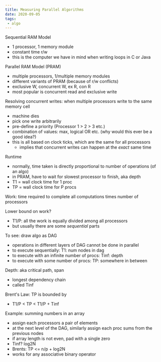 ```yaml
---
title: Measuring Parallel Algorithms
date: 2020-09-05
tags:
 - algo
---
```


Sequential RAM Model
 - 1 processor, 1 memory module
 - constant time r/w
 - this is the computer we have in mind when writing loops in C or Java
 
Parallel RAM Model (PRAM)
 - multiple processors, 1/multiple memory modules
 - different variants of PRAM (because of r/w conflicts)
  - exclusive W, concurrent W, ex R, con R
  - most popular is concurrent read and exclusive write

Resolving concurrent writes: when multiple processors write to the same memory cell
 - machine dies
 - pick one write arbitrarily
 - pre-define a priority (Processor 1 > 2 > 3 etc.)
 - combination of values: max, logical OR etc. (why would this ever be a good idea?)
 - this is all based on clock ticks, which are the same for all processors
   - implies that concurrent writes can happen at the *exact* same time

Runtime
 - normally, time taken is directly proportional to number of operations (of an algo)
 - in PRAM, have to wait for slowest processor to finish, aka depth
 - T1 = wall clock time for 1 proc
 - TP = wall clock time for P procs
 
Work: time required to complete all computations times number of processors

Lower bound on work?
 - T1/P: all the work is equally divided among all processors
 - but usually there are some *sequential* parts
 
To see: draw algo as DAG
 - operations in different layers of DAG cannot be done in parallel
 - to execute sequentially: T1: num nodes in dag
 - to execute with an infinite number of procs: Tinf: depth
 - to execute with some number of procs: TP: somewhere in between
 
Depth: aka critical path, span
 - longest dependency chain
 - called Tinf
 
Brent's Law: TP is bounded by
 - T1/P < TP < T1/P + Tinf
 
 Example: summing numbers in an array
  - assign each processors a pair of elements
  - at the next level of the DAG, similarly assign each proc sums from the previous nodes
  - if array length is not even, pad with a single zero
  - Tinf? log2N
  - Brents: TP <= n/p + log2N
  - works for any associative binary operator
